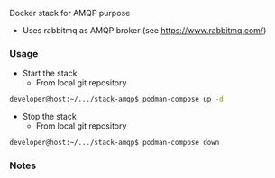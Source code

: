 Docker stack for AMQP purpose
- Uses rabbitmq as AMQP broker (see https://www.rabbitmq.com/)

### Usage

* Start the stack
  * From local git repository

```sh
developer@host:~/.../stack-amqp$ podman-compose up -d
```

* Stop the stack
  * From local git repository

```sh
developer@host:~/.../stack-amqp$ podman-compose down
```

### Notes
